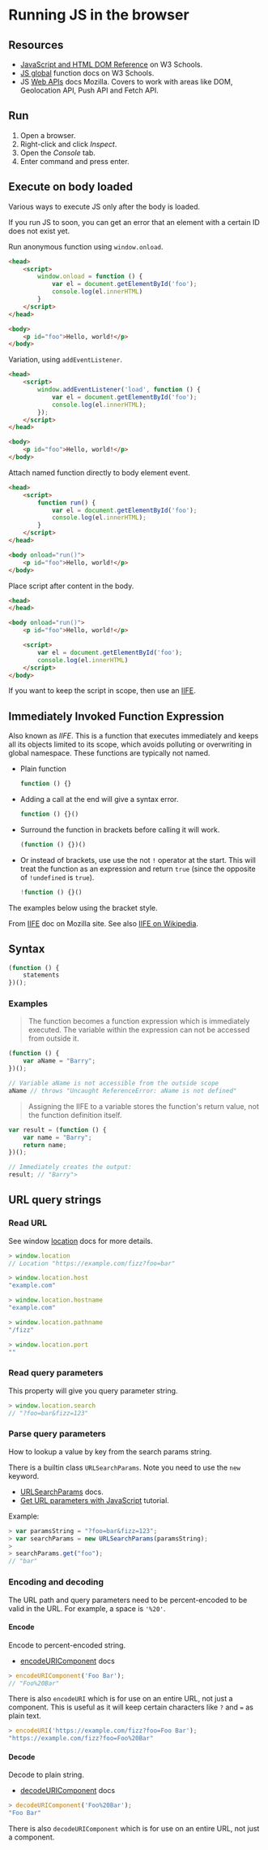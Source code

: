 # Running JS in the browser

## Resources

- [JavaScript and HTML DOM Reference](https://www.w3schools.com/jsref/default.asp) on W3 Schools.
- [JS global](https://www.w3schools.com/jsref/jsref_obj_global.asp) function docs on W3 Schools.
- JS [Web APIs](https://developer.mozilla.org/en-US/docs/Web/API)  docs Mozilla. Covers to work with areas like DOM, Geolocation API, Push API and Fetch API.

## Run

1. Open a browser.
2. Right-click and click _Inspect_.
3. Open the _Console_ tab.
4. Enter command and press enter.


## Execute on body loaded

Various ways to execute JS only after the body is loaded.

If you run JS to soon, you can get an error that an element with a certain ID does not exist yet.

Run anonymous function using `window.onload`.

```html
<head>
    <script>
        window.onload = function () {
            var el = document.getElementById('foo');
            console.log(el.innerHTML)
        }
    </script>
</head>

<body>
    <p id="foo">Hello, world!</p>
</body>
```

Variation, using `addEventListener`.

```html
<head>
    <script>
        window.addEventListener('load', function () {
            var el = document.getElementById('foo');
            console.log(el.innerHTML);
        });
    </script>
</head>

<body>
    <p id="foo">Hello, world!</p>
</body>
```

Attach named function directly to body element event.

```html
<head>
    <script>
        function run() {
            var el = document.getElementById('foo');
            console.log(el.innerHTML);
        }
    </script>
</head>

<body onload="run()">
    <p id="foo">Hello, world!</p>
</body>
```

Place script after content in the body.

```html
<head>
</head>

<body onload="run()">
    <p id="foo">Hello, world!</p>

    <script>
        var el = document.getElementById('foo');
        console.log(el.innerHTML)
    </script>
</body>
```

If you want to keep the script in scope, then use an [IIFE](#immediately-invoked-function-expression).

## Immediately Invoked Function Expression

Also known as _IIFE_. This is a function that executes immediately and keeps all its objects limited to its scope, which avoids polluting or overwriting in global namespace. These functions are typically not named.

- Plain function
    ```js
    function () {}
    ```
- Adding a call at the end will give a syntax error.
    ```js
    function () {}()
    ```
- Surround the function in brackets before calling it will work.
    ```js
    (function () {})()
    ```
- Or instead of brackets, use use the not `!` operator at the start. This will treat the function as an expression and return `true` (since the opposite of `!undefined` is `true`).
    ```js
    !function () {}()
    ```

The examples below using the bracket style.

From [IIFE](https://developer.mozilla.org/en-US/docs/Glossary/IIFE) doc on Mozilla site. See also [IIFE on Wikipedia](https://en.wikipedia.org/wiki/Immediately-invoked_function_expression).

## Syntax

```js
(function () {
    statements
})();
```

### Examples

> The function becomes a function expression which is immediately executed. The variable within the expression can not be accessed from outside it.

```js
(function () {
    var aName = "Barry";
})();

// Variable aName is not accessible from the outside scope
aName // throws "Uncaught ReferenceError: aName is not defined"
```

> Assigning the IIFE to a variable stores the function's return value, not the function definition itself.

```js
var result = (function () {
    var name = "Barry";
    return name;
})();

// Immediately creates the output:
result; // "Barry">
```

## URL query strings

### Read URL

See window [location](https://developer.mozilla.org/en-US/docs/Web/API/Window/location) docs for more details.

```js
> window.location
// Location "https://example.com/fizz?foo=bar"

> window.location.host
"example.com"

> window.location.hostname
"example.com"

> window.location.pathname
"/fizz"

> window.location.port
""
```

### Read query parameters

This property will give you query parameter string.

```js
> window.location.search
// "?foo=bar&fizz=123"
```

### Parse query parameters

How to lookup a value by key from the search params string.

There is a builtin class `URLSearchParams`. Note you need to use the `new` keyword.

- [URLSearchParams](https://developer.mozilla.org/en-US/docs/Web/API/URLSearchParams) docs.
- [Get URL parameters with JavaScript](https://www.sitepoint.com/get-url-parameters-with-javascript/) tutorial.


Example:

```js
> var paramsString = "?foo=bar&fizz=123";
> var searchParams = new URLSearchParams(paramsString);
>
> searchParams.get("foo");
// "bar"
```


### Encoding and decoding

The URL path and query parameters need to be percent-encoded to be valid in the URL. For example, a space is `'%20'`.

#### Encode

Encode to percent-encoded string.

- [encodeURIComponent](https://developer.mozilla.org/en-US/docs/Web/JavaScript/Reference/Global_Objects/encodeURIComponent) docs

```js
> encodeURIComponent('Foo Bar');
// "Foo%20Bar"
```

There is also `encodeURI` which is for use on an entire URL, not just a component. This is useful as it will keep certain characters like `?` and `=` as plain text.

```js
> encodeURI('https://example.com/fizz?foo=Foo Bar');
"https://example.com/fizz?foo=Foo%20Bar"
```

#### Decode

Decode to plain string.

- [decodeURIComponent](https://developer.mozilla.org/en-US/docs/Web/JavaScript/Reference/Global_Objects/decodeURIComponent) docs

```js
> decodeURIComponent('Foo%20Bar');
"Foo Bar"
```

There is also `decodeURIComponent` which is for use on an entire URL, not just a component.
